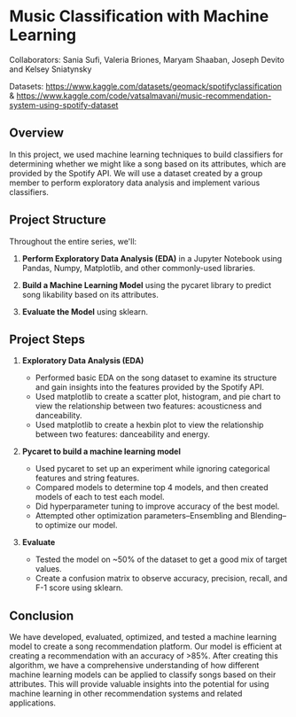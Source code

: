# Music Classification with Machine Learning

Collaborators: Sania Sufi, Valeria Briones, Maryam Shaaban, Joseph Devito and Kelsey Sniatynsky 

Datasets: https://www.kaggle.com/datasets/geomack/spotifyclassification & https://www.kaggle.com/code/vatsalmavani/music-recommendation-system-using-spotify-dataset

## Overview
In this project, we used machine learning techniques to build classifiers for determining whether we might like a song based on its attributes, which are provided by the Spotify API. We will use a dataset created by a group member to perform exploratory data analysis and implement various classifiers.

## Project Structure
Throughout the entire series, we'll:

1. **Perform Exploratory Data Analysis (EDA)** in a Jupyter Notebook using Pandas, Numpy, Matplotlib, and other commonly-used libraries.

2. **Build a Machine Learning Model** using the pycaret library to predict song likability based on its attributes.

3. **Evaluate the Model** using sklearn.

## Project Steps
1. **Exploratory Data Analysis (EDA)**
   - Performed basic EDA on the song dataset to examine its structure and gain insights into the features provided by the Spotify API.
   - Used matplotlib to create a scatter plot, histogram, and pie chart to view the relationship between two features: acousticness and danceability.
   - Used matplotlib to create a hexbin plot to view the relationship between two features: danceability and energy.

2. **Pycaret to build a machine learning model**
   - Used pycaret to set up an experiment while ignoring categorical features and string features.
   - Compared models to determine top 4 models, and then created models of each to test each model.
   - Did hyperparameter tuning to improve accuracy of the best model.
   - Attempted other optimization parameters–Ensembling and Blending–to optimize our model.

3. **Evaluate**
   - Tested the model on ~50% of the dataset to get a good mix of target values.
   - Create a confusion matrix to observe accuracy, precision, recall, and F-1 score using sklearn.


## Conclusion
We have developed, evaluated, optimized, and tested a machine learning model to create a song recommendation platform. Our model is efficient at creating a recommendation with an accuracy of >85%. After creating this algorithm, we have a comprehensive understanding of how different machine learning models can be applied to classify songs based on their attributes. This will provide valuable insights into the potential for using machine learning in other recommendation systems and related applications.
